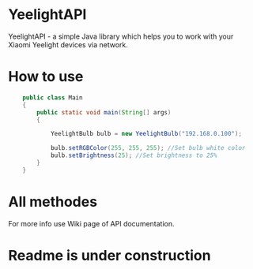 # YeelightAPI
YeelightAPI - a simple Java library which helps you to work with your Xiaomi Yeelight devices via network.

# How to use

```java
    public class Main
    {
        public static void main(String[] args) 
        {

            YeelightBulb bulb = new YeelightBulb("192.168.0.100");

            bulb.setRGBColor(255, 255, 255); //Set bulb white color
            bulb.setBrightness(25); //Set brightness to 25%
        }
    }
```
# All methodes

For more info use Wiki page of API documentation.

# Readme is under construction
